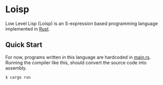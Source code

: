 # Loisp

Low Level Lisp (Loisp) is an S-expression based programming language implemented in [Rust](https://rust-lang.org).

## Quick Start

For now, programs written in this language are hardcoded in [main.rs](./src/main.rs). Running the compiler like this, should convert the source code into assembly.

```console
$ cargo run
```
